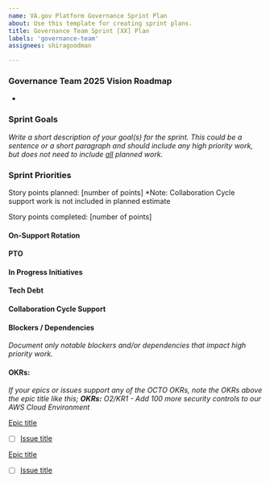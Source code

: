 ```yaml
---
name: VA.gov Platform Governance Sprint Plan
about: Use this template for creating sprint plans.
title: Governance Team Sprint [XX] Plan
labels: 'governance-team'
assignees: shiragoodman

---
```


### Governance Team 2025 Vision Roadmap



* 


### Sprint Goals


_Write a short description of your goal(s) for the sprint. This could be a sentence or a short paragraph and should include any high priority work, but does not need to include <span style="text-decoration:underline;">all</span> planned work._



### Sprint Priorities

Story points planned: [number of points]
*Note: Collaboration Cycle support work is not included in planned estimate

Story points completed: [number of points]

#### On-Support Rotation

#### PTO

#### In Progress Initiatives

#### Tech Debt

#### Collaboration Cycle Support

#### Blockers / Dependencies
*Document only notable blockers and/or dependencies that impact high priority work.*

#### OKRs: 
*If your epics or issues support any of the OCTO OKRs, note the OKRs above the epic title like this; **OKRs:** O2/KR1 - Add 100 more security controls to our AWS Cloud Environment*

[Epic title](link)
- [ ] [Issue title](link)
    
[Epic title](link)
- [ ] [Issue title](link)

